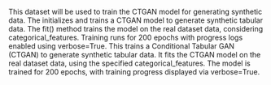 This dataset will be used to train the CTGAN model for generating synthetic data.
The initializes and trains a CTGAN model to generate synthetic tabular data.
The fit() method trains the model on the real dataset data, considering categorical_features.
Training runs for 200 epochs with progress logs enabled using verbose=True.
This trains a Conditional Tabular GAN (CTGAN) to generate synthetic tabular data.
It fits the CTGAN model on the real dataset data, using the specified categorical_features.
The model is trained for 200 epochs, with training progress displayed via verbose=True.
